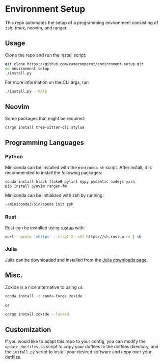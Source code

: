 # Environment Setup
This repo automates the setup of a programming environment consisting of zsh, tmux, neovim, and ranger.

## Usage
Clone the repo and run the install script:
```bash
git clone https://github.com/cameronperot/environment-setup.git
cd environment-setup
./install.py
```
For more information on the CLI args, run
```bash
./install.py --help
```

## Neovim
Some packages that might be required:
```bash
cargo install tree-sitter-cli stylua
```

## Programming Languages
### Python
Miniconda can be installed with the `miniconda.sh` script.
After install, it is recommended to install the following packages:
```bash
conda install black flake8 pylint mypy pydantic nodejs yarn
pip install pynvim ranger-fm
```

Miniconda can be initialized with zsh by running:
```bash
~/miniconda3/bin/conda init zsh
```

### Rust
Rust can be installed using [rustup](https://rustup.rs/) with:
```bash
curl --proto '=https' --tlsv1.2 -sSf https://sh.rustup.rs | sh
```

### Julia
Julia can be downloaded and installed from the [Julia downloads page](https://julialang.org/downloads/).

## Misc.
Zoxide is a nice alternative to using `cd`:
```bash
conda install -c conda-forge zoxide
```
or
```bash
cargo install zoxide --locked
```

## Customization
If you would like to adapt this repo to your config, you can modify the `update_dotfiles.sh` script to copy your doftiles to the dotfiles directory, and the `install.py` script to install your desired software and copy over your dotfiles.
